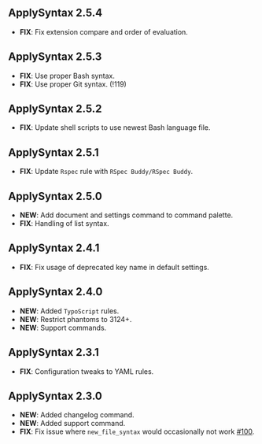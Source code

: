 ## ApplySyntax 2.5.4

- **FIX**: Fix extension compare and order of evaluation.

## ApplySyntax 2.5.3

- **FIX**: Use proper Bash syntax.
- **FIX**: Use proper Git syntax. (!119)

## ApplySyntax 2.5.2

- **FIX**: Update shell scripts to use newest Bash language file.

## ApplySyntax 2.5.1

- **FIX**: Update `Rspec` rule with `RSpec Buddy/RSpec Buddy`.

## ApplySyntax 2.5.0

- **NEW**: Add document and settings command to command palette.
- **FIX**: Handling of list syntax.

## ApplySyntax 2.4.1

- **FIX**: Fix usage of deprecated key name in default settings.

## ApplySyntax 2.4.0

- **NEW**: Added `TypoScript` rules.
- **NEW**: Restrict phantoms to 3124+.
- **NEW**: Support commands.

## ApplySyntax 2.3.1

- **FIX**: Configuration tweaks to YAML rules.

## ApplySyntax 2.3.0

- **NEW**: Added changelog command.
- **NEW**: Added support command.
- **FIX**: Fix issue where `new_file_syntax` would occasionally not work [#100](https://github.com/facelessuser/ApplySyntax/issues/100).
